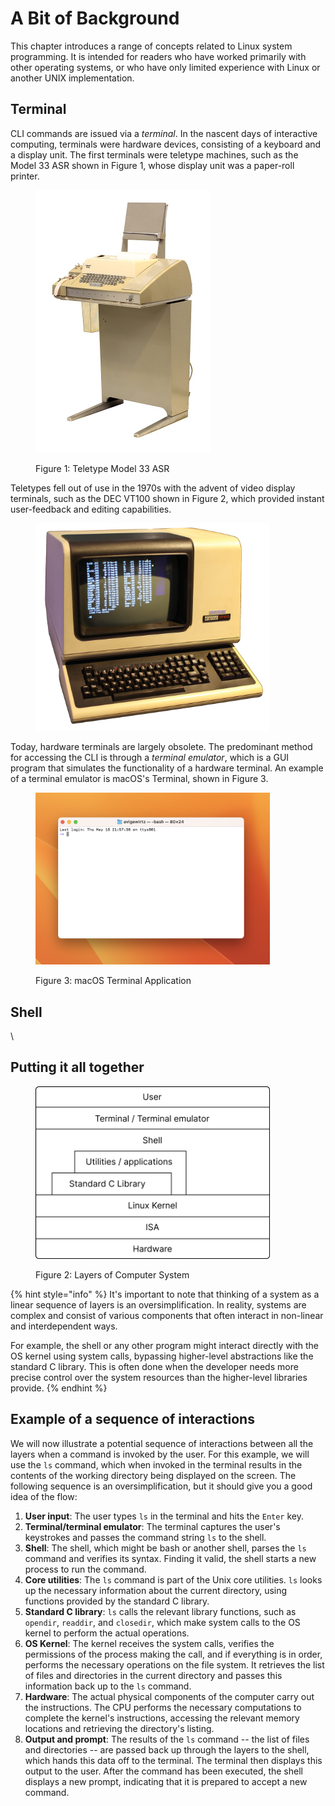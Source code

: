 # A Bit of Background

This chapter introduces a range of concepts related to Linux system programming. It is intended for readers who have worked primarily with other operating systems, or who have only limited experience with Linux or another UNIX implementation.

## Terminal

CLI commands are issued via a _terminal_. In the nascent days of interactive computing, terminals were hardware devices, consisting of a keyboard and a display unit. The first terminals were teletype machines, such as the Model 33 ASR shown in Figure 1, whose display unit was a paper-roll printer.

<figure><img src="../../.gitbook/assets/560px-Teletype-IMG_7287.jpg" alt="" width="280"><figcaption><p>Figure 1: Teletype Model 33 ASR</p></figcaption></figure>

Teletypes fell out of use in the 1970s with the advent of video display terminals, such as the DEC VT100 shown in Figure 2, which provided instant user-feedback and editing capabilities.&#x20;

<figure><img src="../../.gitbook/assets/1200px-DEC_VT100_terminal_transparent.png" alt="" width="375"><figcaption></figcaption></figure>

Today, hardware terminals are largely obsolete. The predominant method for accessing the CLI is through a _terminal emulator_, which is a GUI program that simulates the functionality of a hardware terminal. An example of a terminal emulator is macOS's Terminal, shown in Figure 3.&#x20;

<figure><img src="../../.gitbook/assets/Screenshot 2023-05-19 at 5.46.26 PM.png" alt="" width="375"><figcaption><p>Figure 3: macOS Terminal Application</p></figcaption></figure>



## Shell

\






























## Putting it all together





<figure><img src="../../.gitbook/assets/image (1).png" alt="" width="375"><figcaption><p>Figure 2: Layers of Computer System</p></figcaption></figure>

{% hint style="info" %}
It's important to note that thinking of a system as a linear sequence of layers is an oversimplification. In reality, systems are complex and consist of various components that often interact in non-linear and interdependent ways.

For example, the shell or any other program might interact directly with the OS kernel using system calls, bypassing higher-level abstractions like the standard C library. This is often done when the developer needs more precise control over the system resources than the higher-level libraries provide.
{% endhint %}

## Example of a sequence of interactions&#x20;

We will now illustrate a potential sequence of interactions between all the layers when a command is invoked by the user. For this example, we will use the `ls` command, which when invoked in the terminal results in the contents of the working directory being displayed on the screen. The following sequence is an oversimplification, but it should give you a good idea of the flow:

1. **User input**: The user types `ls` in the terminal and hits the `Enter` key.
2. **Terminal/terminal emulator**: The terminal captures the user's keystrokes and passes the command string `ls` to the shell.&#x20;
3. **Shell**: The shell, which might be bash or another shell, parses the `ls` command and verifies its syntax. Finding it valid, the shell starts a new process to run the command.
4. **Core utilities**: The `ls` command is part of the Unix core utilities. `ls` looks up the necessary information about the current directory, using functions provided by the standard C library.
5. **Standard C library**: `ls` calls the relevant library functions, such as `opendir`, `readdir`, and `closedir`, which make system calls to the OS kernel to perform the actual operations.
6. **OS Kernel**: The kernel receives the system calls, verifies the permissions of the process making the call, and if everything is in order, performs the necessary operations on the file system. It retrieves the list of files and directories in the current directory and passes this information back up to the `ls` command.
7. **Hardware**: The actual physical components of the computer carry out the instructions. The CPU performs the necessary computations to complete the kernel's instructions, accessing the relevant memory locations and retrieving the directory's listing.
8. **Output and prompt**: The results of the `ls` command -- the list of files and directories -- are passed back up through the layers to the shell, which hands this data off to the terminal. The terminal then displays this output to the user. After the command has been executed, the shell displays a new prompt, indicating that it is prepared to accept a new command.
